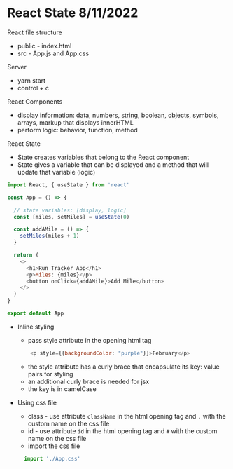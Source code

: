 # React State 8/11/2022

React file structure
- public - index.html
- src - App.js and App.css

Server
- yarn start
- control + c

React Components
- display information: data, numbers, string, boolean, objects, symbols, arrays, markup that displays innerHTML
- perform logic: behavior, function, method

React State
- State creates variables that belong to the React component
- State gives a variable that can be displayed and a method that will update that variable (logic)


```javascript
import React, { useState } from 'react'

const App = () => {

  // state variables: [display, logic]
  const [miles, setMiles] = useState(0)

  const addAMile = () => {
    setMiles(miles + 1)
  }

  return (
    <>
      <h1>Run Tracker App</h1>
      <p>Miles: {miles}</p>
      <button onClick={addAMile}>Add Mile</button>
    </>
  )
}

export default App
```

- Inline styling
  - pass style attribute in the opening html tag
  ```javascript
      <p style={{backgroundColor: "purple"}}>February</p>
  ```
  - the style attribute has a curly brace that encapsulate its key: value pairs for styling
  - an additional curly brace is needed for jsx
  - the key is in camelCase

- Using css file
  - class - use attribute `className` in the html opening tag and `.` with the custom name on the css file
  - id - use attribute `id` in the html opening tag and `#` with the custom name on the css file
  - import the css file
  ```javascript
    import './App.css'
  ```
